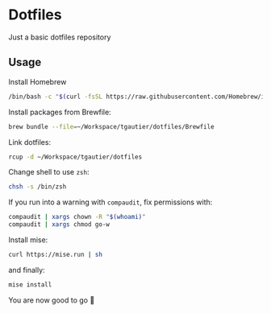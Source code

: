 # Dotfiles

Just a basic dotfiles repository

## Usage

Install Homebrew

```sh
/bin/bash -c "$(curl -fsSL https://raw.githubusercontent.com/Homebrew/install/HEAD/install.sh)"
```

Install packages from Brewfile:

```sh
brew bundle --file=~/Workspace/tgautier/dotfiles/Brewfile
```

Link dotfiles:

```sh
rcup -d ~/Workspace/tgautier/dotfiles
```

Change shell to use `zsh`:

```sh
chsh -s /bin/zsh
```

If you run into a warning with `compaudit`, fix permissions with:

```sh
compaudit | xargs chown -R "$(whoami)"
compaudit | xargs chmod go-w
```

Install mise:

```sh
curl https://mise.run | sh
```

and finally:

```sh
mise install
```

You are now good to go 🚀
